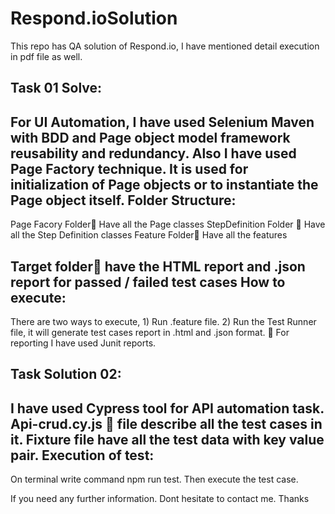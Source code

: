 # Respond.ioSolution
This repo has QA solution of Respond.io, I have mentioned detail execution in pdf file as well.


Task 01 Solve:
-----------------
For UI Automation, I have used Selenium Maven with BDD and Page object model framework reusability and redundancy. Also I have used Page Factory technique. It is used for initialization of Page objects or to instantiate the Page object itself.
Folder Structure:
---------------
Page Facory Folder Have all the Page classes
StepDefinition Folder  Have all the Step Definition classes
Feature Folder Have all the features

Target folder have the HTML report and .json report for passed / failed test cases
How to execute:
--------------
There are two ways to execute, 1) Run .feature file. 2) Run the Test Runner file, it will generate test cases report in .html and .json format.
 For reporting I have used Junit reports.

Task Solution 02:
------------------
I have used Cypress tool for API automation task.
Api-crud.cy.js  file describe all the test cases in it. Fixture file have all the test data with key value pair.
Execution of test:
----------------------
On terminal write command npm run test.
Then execute the test case.

If you need any further information. Dont hesitate to contact me. Thanks
